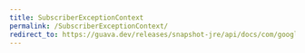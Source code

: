 ```yaml
---
title: SubscriberExceptionContext
permalink: /SubscriberExceptionContext/
redirect_to: https://guava.dev/releases/snapshot-jre/api/docs/com/google/common/eventbus/SubscriberExceptionContext.html
---
```

